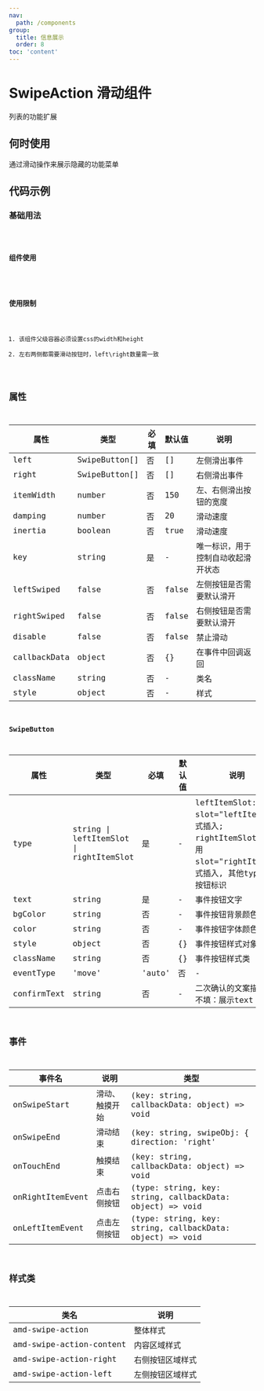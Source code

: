 ```yaml
---
nav:
  path: /components
group:
  title: 信息展示
  order: 8
toc: 'content'
---
```


# SwipeAction 滑动组件
列表的功能扩展
## 何时使用
通过滑动操作来展示隐藏的功能菜单

## 代码示例

### 基础用法
<code src="../../demo/pages/SwipeActionTest">

### 组件使用
<code src='../../demo/pages/SwipeAction'></code>

### 使用限制

1. 该组件父级容器必须设置css的width和height
2. 左右两侧都需要滑动按钮时，left\right数量需一致


## 属性
| 属性         | 类型            | 必填   | 默认值 | 说明                  |
| -------------|----------------|-------|-------|------------------------------------------- |
| left         | SwipeButton[]  | 否    | []    | 左侧滑出事件                                 |
| right        | SwipeButton[]  | 否    | []    | 右侧滑出事件                                 |
| itemWidth    | number         | 否    | 150   | 左、右侧滑出按钮的宽度                         |
| damping      | number         | 否    | 20    | 滑动速度                                    |
| inertia      | boolean        | 否    | true  | 滑动速度                                    |
| key          | string         | 是    | -     | 唯一标识，用于控制自动收起滑开状态               |
| leftSwiped   | false          | 否    | false | 左侧按钮是否需要默认滑开                       |
| rightSwiped  | false          | 否    | false | 右侧按钮是否需要默认滑开                       |
| disable      | false          | 否    | false | 禁止滑动                                    |
| callbackData | object         | 否    | {}    | 在事件中回调返回                              |
| className    | string         | 否    | -     | 类名                                        |
| style        | object         | 否    | -     | 样式                                        |

### SwipeButton
| 属性         | 类型            | 必填   | 默认值 | 说明                  |
| -------------|----------------|-------|-------|------------------------------------------- |
| type         | string &verbar; leftItemSlot &verbar; rightItemSlot | 是  | -  | leftItemSlot: 使用slot="leftItem"形式插入; rightItemSlot: 使用slot="rightItem"形式插入, 其他type: 按钮标识  |
| text         | string         | 是    | -     | 事件按钮文字               |
| bgColor      | string         | 否    | -     | 事件按钮背景颜色                              |
| color        | string         | 否    | -     | 事件按钮字体颜色                              |
| style        | object         | 否    | {}    | 事件按钮样式对象                              |
| className    | string         | 否    | {}    | 事件按钮样式类                              |
| eventType    | 'move' | 'auto'| 否    | -     | 二次确认方式，不填：没有二次确认；auto：点击确认；move：滑动超出最大距离触发确认 |
| confirmText  | string         | 否    | -     | 二次确认的文案描述，不填：展示text               |

## 事件
| 事件名               | 说明                 | 类型                                       |
| --------------------|---------------------|--------------------------------------------|
| onSwipeStart        | 滑动、触摸开始        | (key: string, callbackData: object) => void |
| onSwipeEnd          | 滑动结束             | (key: string, swipeObj: { direction: 'right' | 'left',left?: boolean,right?: boolean, }, callbackData: object) => void |
| onTouchEnd          | 触摸结束             | (key: string, callbackData: object) => void |
| onRightItemEvent    | 点击右侧按钮          | (type: string, key: string, callbackData: object) => void  |
| onLeftItemEvent     | 点击左侧按钮          | (type: string, key: string, callbackData: object) => void  |

## 样式类
| 类名 | 说明 |
| -----|-----|
| amd-swipe-action | 整体样式 |
| amd-swipe-action-content | 内容区域样式 |
| amd-swipe-action-right | 右侧按钮区域样式 |
| amd-swipe-action-left  | 左侧按钮区域样式 |

